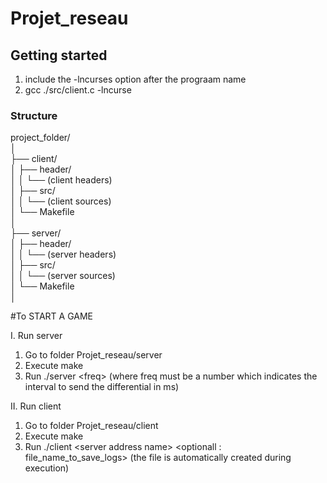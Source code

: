 # Projet_reseau

## Getting started

1.  include the -lncurses option after the prograam name
2.  gcc ./src/client.c -lncurse

### **Structure**

project_folder/  
│  
├── client/  
│ ├── header/  
│ │ └── (client headers)  
│ ├── src/  
│ │ └── (client sources)  
│ └── Makefile  
│  
├── server/  
│ ├── header/  
│ │ └── (server headers)  
│ ├── src/  
│ │ └── (server sources)  
│ └── Makefile  
│

#To START A GAME

I. Run server

1.  Go to folder Projet_reseau/server
2.  Execute make
3.  Run ./server \<freq> (where freq must be a number which indicates the interval to send the differential in ms)

II. Run client

1.  Go to folder Projet_reseau/client
2.  Execute make
3.  Run ./client \<server address name> \<optionall : file_name_to_save_logs> (the file is automatically created during execution)
